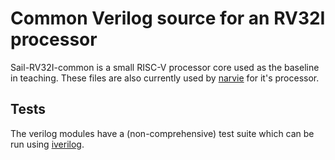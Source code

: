 # Common Verilog source for an RV32I processor

Sail-RV32I-common is a small RISC-V processor core used as the baseline in teaching. These files are also currently used by [narvie](https://github.com/physical-computation/narvie) for it's processor.

## Tests
The verilog modules have a (non-comprehensive) test suite which can be run using [iverilog](http://iverilog.icarus.com/).
